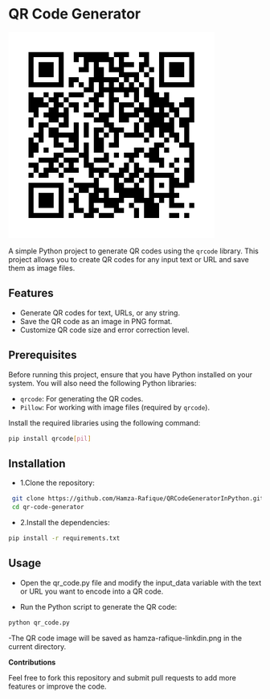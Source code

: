 # QR Code Generator
![Linkdin Hamza Rafique](./hamza-rafique-linkdin.png)

A simple Python project to generate QR codes using the `qrcode` library. This project allows you to create QR codes for any input text or URL and save them as image files.

## Features
- Generate QR codes for text, URLs, or any string.
- Save the QR code as an image in PNG format.
- Customize QR code size and error correction level.

## Prerequisites

Before running this project, ensure that you have Python installed on your system. You will also need the following Python libraries:

- `qrcode`: For generating the QR codes.
- `Pillow`: For working with image files (required by `qrcode`).

Install the required libraries using the following command:

```bash
pip install qrcode[pil]
```

## Installation
 - 1.Clone the repository:
 
 ```bash
  git clone https://github.com/Hamza-Rafique/QRCodeGeneratorInPython.git
  cd qr-code-generator
```
 - 2.Install the dependencies:

 ```bash
 pip install -r requirements.txt
 ```

 ## Usage

- Open the qr_code.py file and modify the input_data variable with the text or URL you want to encode into a QR code.

- Run the Python script to generate the QR code:

```bash
python qr_code.py
```
-The QR code image will be saved as hamza-rafique-linkdin.png in the current directory.

**Contributions**

Feel free to fork this repository and submit pull requests to add more features or improve the code.